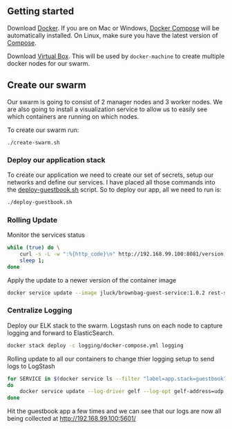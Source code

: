 ## Getting started
Download [Docker](https://www.docker.com/products/overview). If you are on Mac or Windows, [Docker Compose](https://docs.docker.com/compose) will be automatically installed. On Linux, make sure you have the latest version of [Compose](https://docs.docker.com/compose/install/).

Download [Virtual Box](https://www.virtualbox.org/wiki/Downloads). This will be used by `docker-machine` to create multiple docker nodes for our swarm.

## Create our swarm
Our swarm is going to consist of 2 manager nodes and 3 worker nodes. We are also going to install a visualization service to allow us to easily 
see which containers are running on which nodes.

To create our swarm run:
```
./create-swarm.sh
```

### Deploy our application stack
To create our application we need to create our set of secrets, setup our networks and define our services. I have placed all those commands
into the [deploy-guestbook.sh](deploy-guestbook.sh) script. So to deploy our app, all we need to run is:
```bash
./deploy-guestbook.sh
```

### Rolling Update
Monitor the services status
```bash
while (true) do \
    curl -s -L -w ":%{http_code}\n" http://192.168.99.100:8081/version;
    sleep 1;
done
```

Apply the update to a newer version of the container image
```bash
docker service update --image jluck/brownbag-guest-service:1.0.2 rest-services
```


### Centralize Logging
Deploy our ELK stack to the swarm. Logstash runs on each node to capture logging and forward to ElasticSearch.

```bash
docker stack deploy -c logging/docker-compose.yml logging
```

Rolling update to all our containers to change thier logging setup to send logs to LogStash
```bash
for SERVICE in $(docker service ls --filter "label=app.stack=guestbook" -q)
do
    docker service update --log-driver gelf --log-opt gelf-address=udp://localhost:12201 $SERVICE
done
```

Hit the guestbook app a few times and we can see that our logs are now all being collected at http://192.168.99.100:5601/